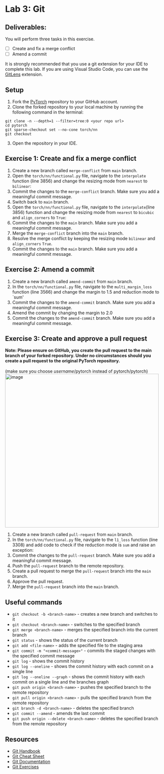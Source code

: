 # Lab 3: Git

## Deliverables:
You will perform three tasks in this exercise. 

- [ ] Create and fix a merge conflict
- [ ] Amend a commit

It is strongly recommended that you use a git extension for your IDE to complete this lab. If you are using Visual Studio Code, you can use the [GitLens](https://marketplace.visualstudio.com/items?itemName=eamodio.gitlens) extension. 

## Setup
1. Fork the [PyTorch](https://github.com/pytorch/pytorch) repository to your GitHub account.
2. Clone the forked repository to your local machine by running the following command in the terminal:
```
git clone -n --depth=1 --filter=tree:0 <your repo url>
cd pytorch
git sparse-checkout set --no-cone torch/nn
git checkout
```
3. Open the repository in your IDE.

## Exercise 1: Create and fix a merge conflict

1. Create a new branch called `merge-conflict` from `main` branch.
2. Open the `torch/nn/functional.py` file, navigate to the `interpolate` function (line 3856) and change the resizing mode from `nearest` to `bilinear`:
3. Commit the changes to the `merge-conflict` branch. Make sure you add a meaningful commit message.
4. Switch back to `main` branch.
5. Open the `torch/nn/functional.py` file, navigate to the `interpolate`(line 3856) function and change the resizing mode from `nearest` to `bicubic` and `align_corners` to `True`:
6. Commit the changes to the `main` branch. Make sure you add a meaningful commit message.
7. Merge the `merge-conflict` branch into the `main` branch.
8. Resolve the merge conflict by keeping the resizing mode `bilinear` and `align_corners` `True`.
9. Commit the changes to the `main` branch. Make sure you add a meaningful commit message.

## Exercise 2: Amend a commit

1. Create a new branch called `amend-commit` from `main` branch.
2. In the `torch/nn/functional.py` file, navigate to the `multi_margin_loss` function (line 3566) and change the margin to 1.5 and reduction mode to `sum'
3. Commit the changes to the `amend-commit` branch. Make sure you add a meaningful commit message.
4. Amend the commit by changing the margin to 2.0
5. Commit the changes to the `amend-commit` branch. Make sure you add a meaningful commit message.

## Exercise 3: Create and approve a pull request

**Note: Please ensure on GitHub, you create the pull request to the main branch of your forked repository. Under no circumstances should you create a pull request to the original PyTorch repository.**
<br><br>
(make sure you choose *username*/pytorch instead of pytorch/pytorch)<br>
<img src="https://github.com/eshetty/s2024/assets/107862033/c874f0a6-abae-478a-af83-0f62eaa8cd4d" alt="image" width="500" height="auto"><br>

1. Create a new branch called `pull-request` from `main` branch.
2. In the `torch/nn/functional.py` file, navigate to the `l1_loss` function (line 3308) and add code to check if the reduction mode is `sum` and raise an exception:
3. Commit the changes to the `pull-request` branch. Make sure you add a meaningful commit message.
4. Push the `pull-request` branch to the remote repository.
5. Create a pull request to merge the `pull-request` branch into the `main` branch.
6. Approve the pull request.
7. Merge the `pull-request` branch into the `main` branch.



## Useful commands

- `git checkout -b <branch-name>` - creates a new branch and switches to it
- `git checkout <branch-name>` - switches to the specified branch
- `git merge <branch-name>` - merges the specified branch into the current branch
- `git status` - shows the status of the current branch
- `git add <file-name>` - adds the specified file to the staging area
- `git commit -m "<commit-message>"` - commits the staged changes with the specified commit message
- `git log` - shows the commit history
- `git log --oneline` - shows the commit history with each commit on a single line
- `git log --oneline --graph` - shows the commit history with each commit on a single line and the branches graph
- `git push origin <branch-name>` - pushes the specified branch to the remote repository
- `git pull origin <branch-name>` - pulls the specified branch from the remote repository
- `git branch -d <branch-name>` - deletes the specified branch
- `git commit --amend` - amends the last commit
- `git push origin --delete <branch-name>` - deletes the specified branch from the remote repository


## Resources
- [Git Handbook](https://guides.github.com/introduction/git-handbook/)
- [Git Cheat Sheet](https://education.github.com/git-cheat-sheet-education.pdf)
- [Git Documentation](https://git-scm.com/doc)
- [Git Exercises](https://gitexercises.fracz.com/)

